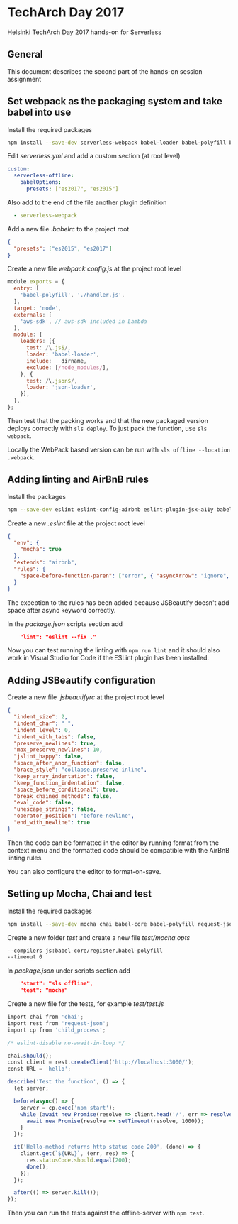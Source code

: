 # TechArch Day 2017

Helsinki TechArch Day 2017 hands-on for Serverless

## General

This document describes the second part of the hands-on session assignment

## Set webpack as the packaging system and take babel into use

Install the required packages

```bash
npm install --save-dev serverless-webpack babel-loader babel-polyfill babel-preset-es2015 babel-preset-es2017
```

Edit _serverless.yml_ and add a custom section (at root level)

```yml
custom:
  serverless-offline:
    babelOptions:
      presets: ["es2017", "es2015"]
```

Also add to the end of the file another plugin definition
```yml
  - serverless-webpack
```

Add a new file _.babelrc_ to the project root

```json
{
  "presets": ["es2015", "es2017"]
}
```

Create a new file _webpack.config.js_ at the project root level

```javascript
module.exports = {
  entry: [
    'babel-polyfill', './handler.js',
  ],
  target: 'node',
  externals: [
    'aws-sdk', // aws-sdk included in Lambda
  ],
  module: {
    loaders: [{
      test: /\.js$/,
      loader: 'babel-loader',
      include: __dirname,
      exclude: [/node_modules/],
    }, {
      test: /\.json$/,
      loader: 'json-loader',
    }],
  },
};
```

Then test that the packing works and that the new packaged version deploys correctly with `sls deploy`. To just pack
the function, use `sls webpack`.

Locally the WebPack based version can be run with `sls offline --location .webpack`.

## Adding linting and AirBnB rules

Install the packages

```bash
npm --save-dev eslint eslint-config-airbnb eslint-plugin-jsx-a11y babel-eslint eslint-plugin-react eslint-plugin-import
```

Create a new _.eslint_ file at the project root level

```json
{
  "env": {
    "mocha": true
  },
  "extends": "airbnb",
  "rules": {
    "space-before-function-paren": ["error", { "asyncArrow": "ignore", "named": "never"}]
  }
}
```

The exception to the rules has been added because JSBeautify doesn't add space after async keyword correctly.

In the _package.json_ scripts section add

```json
    "lint": "eslint --fix ."
```

Now you can test running the linting with `npm run lint` and it should also work in Visual Studio for Code if the ESLint plugin has been installed.

## Adding JSBeautify configuration

Create a new file _.jsbeautifyrc_ at the project root level

```json
{
  "indent_size": 2,
  "indent_char": " ",
  "indent_level": 0,
  "indent_with_tabs": false,
  "preserve_newlines": true,
  "max_preserve_newlines": 10,
  "jslint_happy": false,
  "space_after_anon_function": false,
  "brace_style": "collapse,preserve-inline",
  "keep_array_indentation": false,
  "keep_function_indentation": false,
  "space_before_conditional": true,
  "break_chained_methods": false,
  "eval_code": false,
  "unescape_strings": false,
  "operator_position": "before-newline",
  "end_with_newline": true
}
```

Then the code can be formatted in the editor by running format from the context menu and the formatted code should be compatible with the AirBnB linting rules.

You can also configure the editor to format-on-save.

## Setting up Mocha, Chai and test

Install the required packages

```bash
npm install --save-dev mocha chai babel-core babel-polyfill request-json
```

Create a new folder _test_ and create a new file _test/mocha.opts_

```bash
--compilers js:babel-core/register,babel-polyfill
--timeout 0
``` 

In _package.json_ under scripts section add

```json
    "start": "sls offline",
    "test": "mocha"
```

Create a new file for the tests, for example _test/test.js_

```javascript
import chai from 'chai';
import rest from 'request-json';
import cp from 'child_process';

/* eslint-disable no-await-in-loop */

chai.should();
const client = rest.createClient('http://localhost:3000/');
const URL = 'hello';

describe('Test the function', () => {
  let server;

  before(async() => {
    server = cp.exec('npm start');
    while (await new Promise(resolve => client.head('/', err => resolve(err)))) {
      await new Promise(resolve => setTimeout(resolve, 1000));
    }
  });

  it('Hello-method returns http status code 200', (done) => {
    client.get(`${URL}`, (err, res) => {
      res.statusCode.should.equal(200);
      done();
    });
  });

  after(() => server.kill());
});
```

Then you can run the tests against the offline-server with `npm test`.
